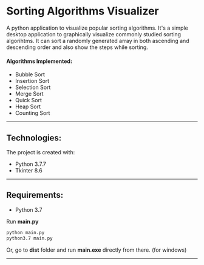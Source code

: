 # Sorting Algorithms Visualizer
A python application to visualize popular sorting algorithms. It's a simple desktop application to graphically visualize commonly studied sorting algorihtms. It can sort a randomly generated array in both ascending and descending order and also show the steps while sorting. 
#### Algorithms Implemented:
* Bubble Sort 
* Insertion Sort 
* Selection Sort 
* Merge Sort 
* Quick Sort 
* Heap Sort 
* Counting Sort
----------------------------------------------------------------------------------------------------------------------------------------
## Technologies:
The project is created with:
* Python 3.7.7
* Tkinter 8.6
----------------------------------------------------------------------------------------------------------------------------------------
## Requirements:
* Python 3.7
<p>Run <strong>main.py</strong><p>

```cmd
python main.py
python3.7 main.py
```

 <p>Or, go to <strong>dist</strong> folder and run <strong>main.exe</strong> directly from there. (for windows)</p>

----------------------------------------------------------------------------------------------------------------------------------------
